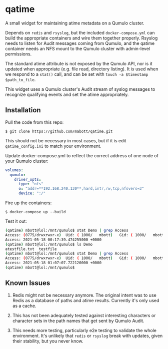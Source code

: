 # qatime

A small widget for maintaining atime metadata on a Qumulo cluster.

Depends on `redis` and `rsyslog`, but the included `docker-compose.yml` can build the appropriate 
containers and wire them together properly. Rsyslog needs to listen for Audit messages coming from
Qumulo, and the qatime container needs an NFS mount to the Qumulo cluster with admin-level permissions.

The standard atime attribute is not exposed by the Qumulo API, nor is it updated when appropriate
(e.g. file read, directory listing). It _is_ used when we respond to a `stat()` call, and can be
set with `touch -a $timestamp $path_to_file`.

This widget uses a Qumulo cluster's Audit stream of syslog messages to recognize qualifying
events and set the atime appropriately.

## Installation

Pull the code from this repo:

`$ git clone https://github.com/mabott/qatime.git`

This should not be necessary in most cases, but if it is edit `qatime_config.ini` to match your 
environment.

Update docker-compose.yml to reflect the correct address of one node of your Qumulo cluster:

```yml
volumes:
  qumulo:
    driver_opts:
      type: "nfs"
      o: "addr=**192.168.240.130**,hard,intr,rw,tcp,nfsvers=3"
      device: ":/"
```

Fire up the containers:

`$ docker-compose up --build`

Test it out:

```bash
(qatime) mbott@lol:/mnt/qumulo$ stat Demo | grep Access
Access: (0775/drwxrwxr-x)  Uid: ( 1000/   mbott)   Gid: ( 1000/   mbott)
Access: 2021-05-18 00:17:39.474255000 +0000
(qatime) mbott@lol:/mnt/qumulo$ ls Demo
atestfile.txt  testfile
(qatime) mbott@lol:/mnt/qumulo$ stat Demo | grep Access
Access: (0775/drwxrwxr-x)  Uid: ( 1000/   mbott)   Gid: ( 1000/   mbott)
Access: 2021-05-18 01:07:07.722120000 +0000
(qatime) mbott@lol:/mnt/qumulo$
```

## Known Issues

1. Redis might not be necessary anymore. The original intent was to use Redis as a database of paths
and atime results. Currently it's only used as a cache.
   
1. This has not been adequately tested against interesting characters or character sets in the
path names that get sent by Qumulo Audit.
   
1. This needs more testing, particularly e2e testing to validate the whole environment. It's unlikely
that `redis` or `rsyslog` break with updates, given their stability, but you never know.
